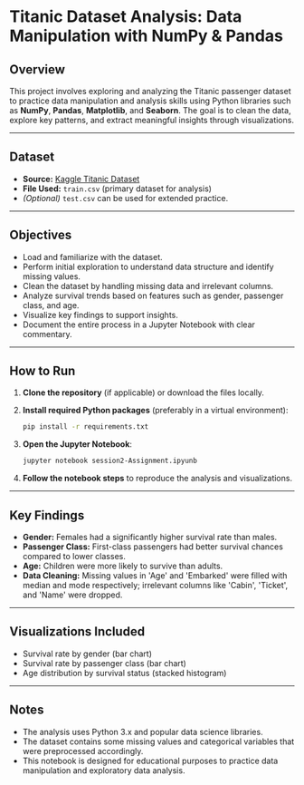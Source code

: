 # Titanic Dataset Analysis: Data Manipulation with NumPy & Pandas

## Overview

This project involves exploring and analyzing the Titanic passenger dataset to practice data manipulation and analysis skills using Python libraries such as **NumPy**, **Pandas**, **Matplotlib**, and **Seaborn**. The goal is to clean the data, explore key patterns, and extract meaningful insights through visualizations.

---

## Dataset

- **Source:** [Kaggle Titanic Dataset](https://www.kaggle.com/c/titanic/data)
- **File Used:** `train.csv` (primary dataset for analysis)
- *(Optional)* `test.csv` can be used for extended practice.

---

## Objectives

- Load and familiarize with the dataset.
- Perform initial exploration to understand data structure and identify missing values.
- Clean the dataset by handling missing data and irrelevant columns.
- Analyze survival trends based on features such as gender, passenger class, and age.
- Visualize key findings to support insights.
- Document the entire process in a Jupyter Notebook with clear commentary.

---

## How to Run

1. **Clone the repository** (if applicable) or download the files locally.
2. **Install required Python packages** (preferably in a virtual environment):

   ```bash
   pip install -r requirements.txt
   ```

3. **Open the Jupyter Notebook**:

   ```bash
   jupyter notebook session2-Assignment.ipyunb
   ```

4. **Follow the notebook steps** to reproduce the analysis and visualizations.

---

## Key Findings

- **Gender:** Females had a significantly higher survival rate than males.
- **Passenger Class:** First-class passengers had better survival chances compared to lower classes.
- **Age:** Children were more likely to survive than adults.
- **Data Cleaning:** Missing values in 'Age' and 'Embarked' were filled with median and mode respectively; irrelevant columns like 'Cabin', 'Ticket', and 'Name' were dropped.

---

## Visualizations Included

- Survival rate by gender (bar chart)
- Survival rate by passenger class (bar chart)
- Age distribution by survival status (stacked histogram)

---

## Notes

- The analysis uses Python 3.x and popular data science libraries.
- The dataset contains some missing values and categorical variables that were preprocessed accordingly.
- This notebook is designed for educational purposes to practice data manipulation and exploratory data analysis.

